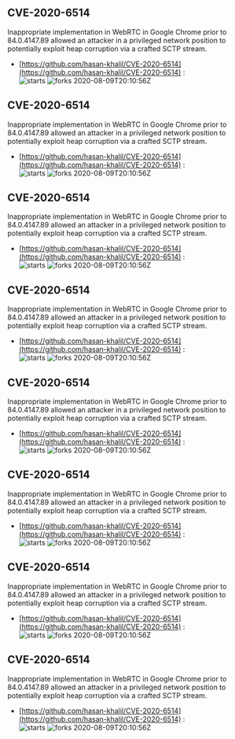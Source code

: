 ## CVE-2020-6514
 Inappropriate implementation in WebRTC in Google Chrome prior to 84.0.4147.89 allowed an attacker in a privileged network position to potentially exploit heap corruption via a crafted SCTP stream.

- [https://github.com/hasan-khalil/CVE-2020-6514](https://github.com/hasan-khalil/CVE-2020-6514) :  
![starts](https://img.shields.io/github/stars/hasan-khalil/CVE-2020-6514.svg) 
![forks](https://img.shields.io/github/forks/hasan-khalil/CVE-2020-6514.svg) 
2020-08-09T20:10:56Z

## CVE-2020-6514
 Inappropriate implementation in WebRTC in Google Chrome prior to 84.0.4147.89 allowed an attacker in a privileged network position to potentially exploit heap corruption via a crafted SCTP stream.

- [https://github.com/hasan-khalil/CVE-2020-6514](https://github.com/hasan-khalil/CVE-2020-6514) :  
![starts](https://img.shields.io/github/stars/hasan-khalil/CVE-2020-6514.svg) 
![forks](https://img.shields.io/github/forks/hasan-khalil/CVE-2020-6514.svg) 
2020-08-09T20:10:56Z

## CVE-2020-6514
 Inappropriate implementation in WebRTC in Google Chrome prior to 84.0.4147.89 allowed an attacker in a privileged network position to potentially exploit heap corruption via a crafted SCTP stream.

- [https://github.com/hasan-khalil/CVE-2020-6514](https://github.com/hasan-khalil/CVE-2020-6514) :  
![starts](https://img.shields.io/github/stars/hasan-khalil/CVE-2020-6514.svg) 
![forks](https://img.shields.io/github/forks/hasan-khalil/CVE-2020-6514.svg) 
2020-08-09T20:10:56Z

## CVE-2020-6514
 Inappropriate implementation in WebRTC in Google Chrome prior to 84.0.4147.89 allowed an attacker in a privileged network position to potentially exploit heap corruption via a crafted SCTP stream.

- [https://github.com/hasan-khalil/CVE-2020-6514](https://github.com/hasan-khalil/CVE-2020-6514) :  
![starts](https://img.shields.io/github/stars/hasan-khalil/CVE-2020-6514.svg) 
![forks](https://img.shields.io/github/forks/hasan-khalil/CVE-2020-6514.svg) 
2020-08-09T20:10:56Z

## CVE-2020-6514
 Inappropriate implementation in WebRTC in Google Chrome prior to 84.0.4147.89 allowed an attacker in a privileged network position to potentially exploit heap corruption via a crafted SCTP stream.

- [https://github.com/hasan-khalil/CVE-2020-6514](https://github.com/hasan-khalil/CVE-2020-6514) :  
![starts](https://img.shields.io/github/stars/hasan-khalil/CVE-2020-6514.svg) 
![forks](https://img.shields.io/github/forks/hasan-khalil/CVE-2020-6514.svg) 
2020-08-09T20:10:56Z

## CVE-2020-6514
 Inappropriate implementation in WebRTC in Google Chrome prior to 84.0.4147.89 allowed an attacker in a privileged network position to potentially exploit heap corruption via a crafted SCTP stream.

- [https://github.com/hasan-khalil/CVE-2020-6514](https://github.com/hasan-khalil/CVE-2020-6514) :  
![starts](https://img.shields.io/github/stars/hasan-khalil/CVE-2020-6514.svg) 
![forks](https://img.shields.io/github/forks/hasan-khalil/CVE-2020-6514.svg) 
2020-08-09T20:10:56Z

## CVE-2020-6514
 Inappropriate implementation in WebRTC in Google Chrome prior to 84.0.4147.89 allowed an attacker in a privileged network position to potentially exploit heap corruption via a crafted SCTP stream.

- [https://github.com/hasan-khalil/CVE-2020-6514](https://github.com/hasan-khalil/CVE-2020-6514) :  
![starts](https://img.shields.io/github/stars/hasan-khalil/CVE-2020-6514.svg) 
![forks](https://img.shields.io/github/forks/hasan-khalil/CVE-2020-6514.svg) 
2020-08-09T20:10:56Z

## CVE-2020-6514
 Inappropriate implementation in WebRTC in Google Chrome prior to 84.0.4147.89 allowed an attacker in a privileged network position to potentially exploit heap corruption via a crafted SCTP stream.

- [https://github.com/hasan-khalil/CVE-2020-6514](https://github.com/hasan-khalil/CVE-2020-6514) :  
![starts](https://img.shields.io/github/stars/hasan-khalil/CVE-2020-6514.svg) 
![forks](https://img.shields.io/github/forks/hasan-khalil/CVE-2020-6514.svg) 
2020-08-09T20:10:56Z

